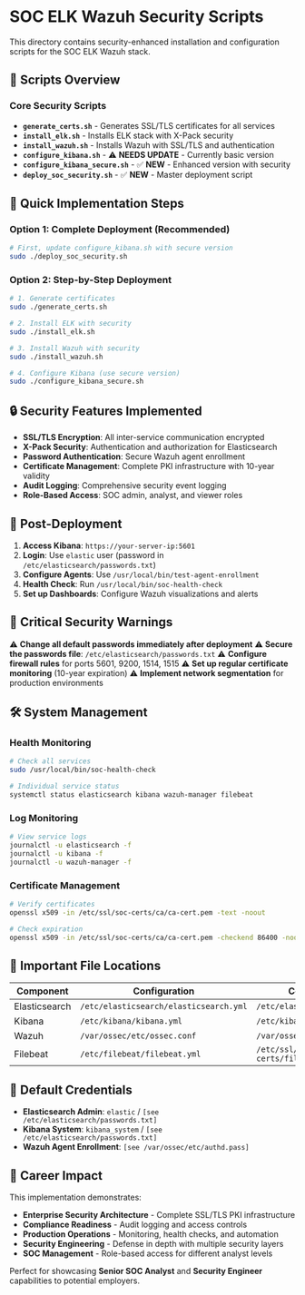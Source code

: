 # SOC ELK Wazuh Security Scripts

This directory contains security-enhanced installation and configuration scripts for the SOC ELK Wazuh stack.

## 🚀 Scripts Overview

### Core Security Scripts
- **`generate_certs.sh`** - Generates SSL/TLS certificates for all services
- **`install_elk.sh`** - Installs ELK stack with X-Pack security
- **`install_wazuh.sh`** - Installs Wazuh with SSL/TLS and authentication  
- **`configure_kibana.sh`** - ⚠️ **NEEDS UPDATE** - Currently basic version
- **`configure_kibana_secure.sh`** - ✅ **NEW** - Enhanced version with security
- **`deploy_soc_security.sh`** - ✅ **NEW** - Master deployment script

## 🔧 Quick Implementation Steps

### Option 1: Complete Deployment (Recommended)
```bash
# First, update configure_kibana.sh with secure version
sudo ./deploy_soc_security.sh
```

### Option 2: Step-by-Step Deployment
```bash
# 1. Generate certificates
sudo ./generate_certs.sh

# 2. Install ELK with security
sudo ./install_elk.sh

# 3. Install Wazuh with security
sudo ./install_wazuh.sh

# 4. Configure Kibana (use secure version)
sudo ./configure_kibana_secure.sh
```

## 🔒 Security Features Implemented

- **SSL/TLS Encryption**: All inter-service communication encrypted
- **X-Pack Security**: Authentication and authorization for Elasticsearch  
- **Password Authentication**: Secure Wazuh agent enrollment
- **Certificate Management**: Complete PKI infrastructure with 10-year validity
- **Audit Logging**: Comprehensive security event logging
- **Role-Based Access**: SOC admin, analyst, and viewer roles

## 🎯 Post-Deployment

1. **Access Kibana**: `https://your-server-ip:5601`
2. **Login**: Use `elastic` user (password in `/etc/elasticsearch/passwords.txt`)
3. **Configure Agents**: Use `/usr/local/bin/test-agent-enrollment`
4. **Health Check**: Run `/usr/local/bin/soc-health-check`
5. **Set up Dashboards**: Configure Wazuh visualizations and alerts

## 🚨 Critical Security Warnings

⚠️ **Change all default passwords immediately after deployment**
⚠️ **Secure the passwords file**: `/etc/elasticsearch/passwords.txt`
⚠️ **Configure firewall rules** for ports 5601, 9200, 1514, 1515
⚠️ **Set up regular certificate monitoring** (10-year expiration)
⚠️ **Implement network segmentation** for production environments

## 🛠️ System Management

### Health Monitoring
```bash
# Check all services
sudo /usr/local/bin/soc-health-check

# Individual service status
systemctl status elasticsearch kibana wazuh-manager filebeat
```

### Log Monitoring  
```bash
# View service logs
journalctl -u elasticsearch -f
journalctl -u kibana -f
journalctl -u wazuh-manager -f
```

### Certificate Management
```bash
# Verify certificates
openssl x509 -in /etc/ssl/soc-certs/ca/ca-cert.pem -text -noout

# Check expiration
openssl x509 -in /etc/ssl/soc-certs/ca/ca-cert.pem -checkend 86400 -noout
```

## 📁 Important File Locations

| Component | Configuration | Certificates | Logs |
|-----------|---------------|--------------|------|
| Elasticsearch | `/etc/elasticsearch/elasticsearch.yml` | `/etc/elasticsearch/certs/` | `/var/log/elasticsearch/` |
| Kibana | `/etc/kibana/kibana.yml` | `/etc/kibana/certs/` | `/var/log/kibana/` |
| Wazuh | `/var/ossec/etc/ossec.conf` | `/var/ossec/etc/ssl/` | `/var/ossec/logs/` |
| Filebeat | `/etc/filebeat/filebeat.yml` | `/etc/ssl/soc-certs/filebeat/` | `/var/log/filebeat/` |

## 🔑 Default Credentials

- **Elasticsearch Admin**: `elastic` / `[see /etc/elasticsearch/passwords.txt]`
- **Kibana System**: `kibana_system` / `[see /etc/elasticsearch/passwords.txt]`
- **Wazuh Agent Enrollment**: `[see /var/ossec/etc/authd.pass]`

## 🚀 Career Impact

This implementation demonstrates:
- **Enterprise Security Architecture** - Complete SSL/TLS PKI infrastructure
- **Compliance Readiness** - Audit logging and access controls
- **Production Operations** - Monitoring, health checks, and automation
- **Security Engineering** - Defense in depth with multiple security layers
- **SOC Management** - Role-based access for different analyst levels

Perfect for showcasing **Senior SOC Analyst** and **Security Engineer** capabilities to potential employers.
